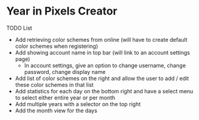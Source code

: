 # Year in Pixels Creator

TODO List

- Add retrieving color schemes from online (will have to create default color schemes when registering)
- Add showing account name in top bar (will link to an account settings page)
  - In account settings, give an option to change username, change password, change display name
- Add list of color schemes on the right and allow the user to add / edit these color schemes in that list
- Add statistics for each day on the bottom right and have a select menu to select either entire year or per month
- Add multiple years with a selector on the top right
- Add the month view for the days
